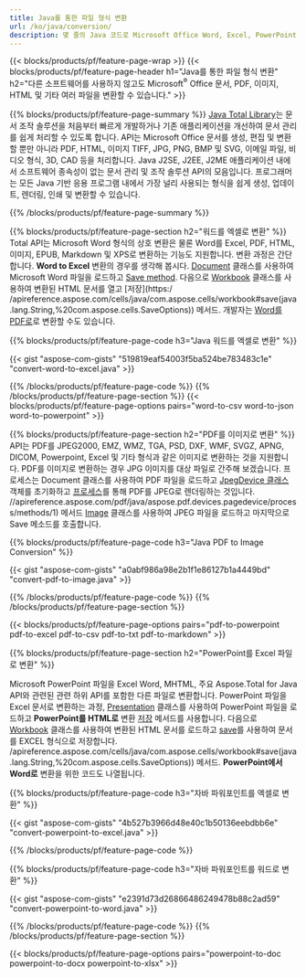 ```yaml
---
title: Java를 통한 파일 형식 변환 
url: /ko/java/conversion/
description: 몇 줄의 Java 코드로 Microsoft Office Word, Excel, PowerPoint, Outlook, PDF, HTML, 3D 이미지, 다이어그램, 비디오 형식 및 기타 다른 형식을 변환합니다.
---
```


{{< blocks/products/pf/feature-page-wrap >}}
{{< blocks/products/pf/feature-page-header h1="Java를 통한 파일 형식 변환" h2="다른 소프트웨어를 사용하지 않고도 Microsoft<sup>&reg;</sup> Office 문서, PDF, 이미지, HTML 및 기타 여러 파일을 변환할 수 있습니다." >}}

{{% blocks/products/pf/feature-page-summary %}}
[Java Total Library](https://products.aspose.com/total/java/)는 문서 조작 솔루션을 처음부터 빠르게 개발하거나 기존 애플리케이션을 개선하여 문서 관리를 쉽게 처리할 수 있도록 합니다. API는 Microsoft Office 문서를 생성, 편집 및 변환할 뿐만 아니라 PDF, HTML, 이미지 TIFF, JPG, PNG, BMP 및 SVG, 이메일 파일, 비디오 형식, 3D, CAD 등을 처리합니다. Java J2SE, J2EE, J2ME 애플리케이션 내에서 소프트웨어 종속성이 없는 문서 관리 및 조작 솔루션 API의 모음입니다. 프로그래머는 모든 Java 기반 응용 프로그램 내에서 가장 널리 사용되는 형식을 쉽게 생성, 업데이트, 렌더링, 인쇄 및 변환할 수 있습니다.

{{% /blocks/products/pf/feature-page-summary  %}}

{{% blocks/products/pf/feature-page-section  h2="워드를 엑셀로 변환" %}}
Total API는 Microsoft Word 형식의 상호 변환은 물론 Word를 Excel, PDF, HTML, 이미지, EPUB, Markdown 및 XPS로 변환하는 기능도 지원합니다. 변환 과정은 간단합니다. **Word to Excel** 변환의 경우를 생각해 봅시다. [Document](https://reference.aspose.com/words/java/com.aspose.words/Document) 클래스를 사용하여 Microsoft Word 파일을 로드하고 [Save method](https://reference.aspose.com/words/java/com.aspose.words/Document#save(java.lang.String,com.aspose.words.SaveOptions)). 다음으로 [Workbook](https://reference.aspose.com/cells/java/com.aspose.cells/Workbook) 클래스를 사용하여 변환된 HTML 문서를 열고 [저장](https:/ /apireference.aspose.com/cells/java/com.aspose.cells/workbook#save(java.lang.String,%20com.aspose.cells.SaveOptions)) 메서드.
 개발자는 [Word를 PDF로](https://products.aspose.com/words/java/conversion/word-to-pdf/)로 변환할 수도 있습니다.


{{% blocks/products/pf/feature-page-code h3="Java 워드를 엑셀로 변환" %}}

{{< gist "aspose-com-gists" "519819eaf54003f5ba524be783483c1e" "convert-word-to-excel.java" >}}

{{% /blocks/products/pf/feature-page-code  %}}
{{% /blocks/products/pf/feature-page-section %}}
{{< blocks/products/pf/feature-page-options pairs="word-to-csv word-to-json word-to-powerpoint" >}}


{{% blocks/products/pf/feature-page-section  h2="PDF를 이미지로 변환" %}}
API는 PDF를 JPEG2000, EMZ, WMZ, TGA, PSD, DXF, WMF, SVGZ, APNG, DICOM, Powerpoint, Excel 및 기타 형식과 같은 이미지로 변환하는 것을 지원합니다. PDF를 이미지로 변환하는 경우 JPG 이미지를 대상 파일로 간주해 보겠습니다. 프로세스는 Document 클래스를 사용하여 PDF 파일을 로드하고 [JpegDevice 클래스](https://reference.aspose.com/pdf/java/aspose.pdf.devices/jpegdevice) 객체를 초기화하고 [프로세스](https://reference.aspose.com/pdf/java/aspose.pdf.devices/jpegdevice)를 통해 PDF를 JPEG로 렌더링하는 것입니다. //apireference.aspose.com/pdf/java/aspose.pdf.devices.pagedevice/process/methods/1) 메서드
[Image](https://reference.aspose.com/imaging/java/aspose.imaging/image) 클래스를 사용하여 JPEG 파일을 로드하고 마지막으로 Save 메소드를 호출합니다.

{{% blocks/products/pf/feature-page-code h3="Java PDF to Image Conversion" %}}

{{< gist "aspose-com-gists" "a0abf986a98e2b1f1e86127b1a4449bd" "convert-pdf-to-image.java" >}}


{{% /blocks/products/pf/feature-page-code  %}}
{{% /blocks/products/pf/feature-page-section %}}

{{< blocks/products/pf/feature-page-options pairs="pdf-to-powerpoint pdf-to-excel pdf-to-csv pdf-to-txt pdf-to-markdown" >}}

{{% blocks/products/pf/feature-page-section  h2="PowerPoint를 Excel 파일로 변환" %}}

Microsoft PowerPoint 파일을 Excel Word, MHTML, 주요 Aspose.Total for Java API와 관련된 관련 하위 API를 포함한 다른 파일로 변환합니다. PowerPoint 파일을 Excel 문서로 변환하는 과정, [Presentation](https://reference.aspose.com/slides/java/com.aspose.slides/Presentation) 클래스를 사용하여 PowerPoint 파일을 로드하고 **PowerPoint를 HTML로** 변환 [저장](https://reference.aspose.com/slides/java/com.aspose.slides/Presentation#save-java.lang.String-int-com.aspose.slides.ISaveOptions-) 메서드를 사용합니다. 다음으로 [Workbook](https://reference.aspose.com/cells/java/com.aspose.cells/Workbook) 클래스를 사용하여 변환된 HTML 문서를 로드하고 [save](https:/)를 사용하여 문서를 EXCEL 형식으로 저장합니다. /apireference.aspose.com/cells/java/com.aspose.cells/workbook#save(java.lang.String,%20com.aspose.cells.SaveOptions)) 메서드. **PowerPoint에서 Word로** 변환을 위한 코드도 나열됩니다.

{{% blocks/products/pf/feature-page-code h3="자바 파워포인트를 엑셀로 변환" %}}

{{< gist "aspose-com-gists" "4b527b3966d48e40c1b50136eebdbb6e" "convert-powerpoint-to-excel.java" >}}

{{% /blocks/products/pf/feature-page-code %}}

{{% blocks/products/pf/feature-page-code h3="자바 파워포인트를 워드로 변환" %}}

{{< gist "aspose-com-gists" "e2391d73d26866486249478b88c2ad59" "convert-powerpoint-to-word.java" >}}

{{% /blocks/products/pf/feature-page-code %}}
{{% /blocks/products/pf/feature-page-section %}}

{{< blocks/products/pf/feature-page-options pairs="powerpoint-to-doc powerpoint-to-docx powerpoint-to-xlsx" >}}